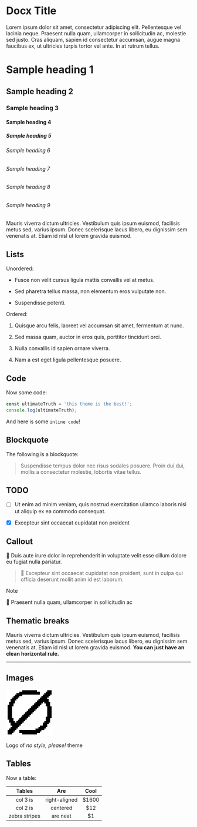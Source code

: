 # Docx Title

Lorem ipsum dolor sit amet, consectetur adipiscing elit. Pellentesque vel lacinia neque. Praesent nulla quam, ullamcorper in sollicitudin ac, molestie sed justo. Cras aliquam, sapien id consectetur accumsan, augue magna faucibus ex, ut ultricies turpis tortor vel ante. In at rutrum tellus.

# Sample heading 1

## Sample heading 2

### Sample heading 3

#### Sample heading 4

##### Sample heading 5

###### Sample heading 6

###### Sample heading 7

###### Sample heading 8

###### Sample heading 9

Mauris viverra dictum ultricies. Vestibulum quis ipsum euismod, facilisis metus sed, varius ipsum. Donec scelerisque lacus libero, eu dignissim sem venenatis at. Etiam id nisl ut lorem gravida euismod.

## Lists

Unordered:

- Fusce non velit cursus ligula mattis convallis vel at metus.

- Sed pharetra tellus massa, non elementum eros vulputate non.

- Suspendisse potenti.

Ordered:

1. Quisque arcu felis, laoreet vel accumsan sit amet, fermentum at nunc.

1. Sed massa quam, auctor in eros quis, porttitor tincidunt orci.

1. Nulla convallis id sapien ornare viverra.

1. Nam a est eget ligula pellentesque posuere.

## Code

Now some code:

```javascript
const ultimateTruth = 'this theme is the best!';
console.log(ultimateTruth);
```

And here is some `inline code`!

## Blockquote

The following is a blockquote:

> Suspendisse tempus dolor nec risus sodales posuere. Proin dui dui, mollis a consectetur molestie, lobortis vitae tellus.
>

## TODO

- [ ] Ut enim ad minim veniam, quis nostrud exercitation ullamco laboris nisi ut aliquip ex ea commodo consequat.

- [x] Excepteur sint occaecat cupidatat non proident

## Callout

🎉 Duis aute irure dolor in reprehenderit in voluptate velit esse cillum dolore eu fugiat nulla pariatur.

> 🎉 Excepteur sint occaecat cupidatat non proident, sunt in culpa qui officia deserunt mollit anim id est laborum.
>

> [!NOTE]
>
> 🎉 Praesent nulla quam, ullamcorper in sollicitudin ac
>

## Thematic breaks

Mauris viverra dictum ultricies. Vestibulum quis ipsum euismod, facilisis metus sed, varius ipsum. Donec scelerisque lacus libero, eu dignissim sem venenatis at. Etiam id nisl ut lorem gravida euismod. **You can just have an clean horizontal rule.**

---

## Images

![TJ17b09Jsop12FxZItdc1mman8I.jpg](static/MFg0bUg4QoAimxxBofyc1Cw9nIb.jpg)

Logo of *no style, please!* theme

## Tables

Now a table:

|Tables|Are|Cool|
|:-:|:-:|:-:|
|col 3 is|right-aligned|$1600|
|col 2 is|centered|$12|
|zebra stripes|are neat|$1|

